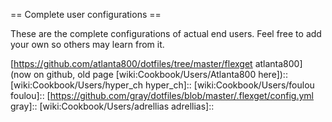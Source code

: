 == Complete user configurations ==

These are the complete configurations of actual end users. Feel free to add your own so others may learn from it.

 [https://github.com/atlanta800/dotfiles/tree/master/flexget atlanta800] (now on github, old page [wiki:Cookbook/Users/Atlanta800 here])::
 [wiki:Cookbook/Users/hyper_ch hyper_ch]::
 [wiki:Cookbook/Users/foulou foulou]::
 [https://github.com/gray/dotfiles/blob/master/.flexget/config.yml gray]::
 [wiki:Cookbook/Users/adrellias adrellias]::